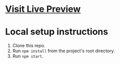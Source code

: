 # [Visit Live Preview](https://inspiring-sprinkles-1c170d.netlify.app/)


# Local setup instructions
1. Clone this repo. 
2. Run `npm install` from the project's root directory.
3. Run `npm start`.

